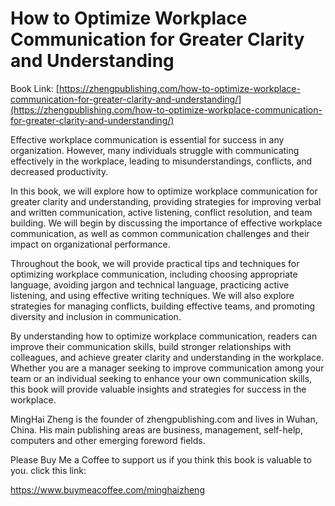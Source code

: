 # How to Optimize Workplace Communication for Greater Clarity and Understanding

Book Link: [https://zhengpublishing.com/how-to-optimize-workplace-communication-for-greater-clarity-and-understanding/](https://zhengpublishing.com/how-to-optimize-workplace-communication-for-greater-clarity-and-understanding/)

Effective workplace communication is essential for success in any organization. However, many individuals struggle with communicating effectively in the workplace, leading to misunderstandings, conflicts, and decreased productivity.

In this book, we will explore how to optimize workplace communication for greater clarity and understanding, providing strategies for improving verbal and written communication, active listening, conflict resolution, and team building. We will begin by discussing the importance of effective workplace communication, as well as common communication challenges and their impact on organizational performance.

Throughout the book, we will provide practical tips and techniques for optimizing workplace communication, including choosing appropriate language, avoiding jargon and technical language, practicing active listening, and using effective writing techniques. We will also explore strategies for managing conflicts, building effective teams, and promoting diversity and inclusion in communication.

By understanding how to optimize workplace communication, readers can improve their communication skills, build stronger relationships with colleagues, and achieve greater clarity and understanding in the workplace. Whether you are a manager seeking to improve communication among your team or an individual seeking to enhance your own communication skills, this book will provide valuable insights and strategies for success in the workplace.

MingHai Zheng is the founder of zhengpublishing.com and lives in Wuhan, China. His main publishing areas are business, management, self-help, computers and other emerging foreword fields.

Please Buy Me a Coffee to support us if you think this book is valuable to you. click this link:

https://www.buymeacoffee.com/minghaizheng
